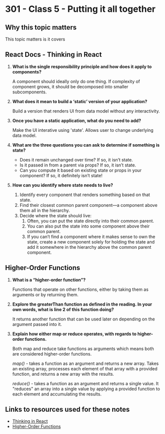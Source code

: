 # 301 - Class 5 - Putting it all together

## Why this topic matters  

  This topic matters is it covers

## React Docs - Thinking in React

1. **What is the single responsibility principle and how does it apply to components?**

    A component should ideally only do one thing.  If complexity of component grows, it should be decomposed into smaller subcomponents.  

2. **What does it mean to build a ‘static’ version of your application?**

    Build a version that renders UI from data model without any interactivity.  

3. **Once you have a static application, what do you need to add?**  

    Make the UI interative using 'state'. Allows user to change underlying data model.

4. **What are the three questions you can ask to determine if something is state?**

    * Does it remain unchanged over time? If so, it isn’t state.
    * Is it passed in from a parent via props? If so, it isn’t state.
    * Can you compute it based on existing state or props in your component? If so, it definitely isn’t state!

5. **How can you identify where state needs to live?**

    1. Identify every component that renders something based on that state.
    2. Find their closest common parent component—a component above them all in the hierarchy.
    3. Decide where the state should live:
        1. Often, you can put the state directly into their common parent.
        2. You can also put the state into some component above their common parent.
        3. If you can’t find a component where it makes sense to own the state, create a new component solely for holding the state and add it somewhere in the hierarchy above the common parent component.

## Higher-Order Functions

1. **What is a “higher-order function”?**

    Functions that operate on other functions, either by taking them as arguments or by returning them.

2. **Explore the greaterThan function as defined in the reading. In your own words, what is line 2 of this function doing?**

    It returns another function that can be used later on depending on the argument passed into it.

3. **Explain how either map or reduce operates, with regards to higher-order functions.**

    Both map and reduce take functions as arguments which means both are considered higher-order functions.  

    _map()_ - takes a function as an argument and returns a new array. Takes an existing array, processes each element of that array with a provided function, and returns a new array with the results.  

    _reduce()_ - takes a function as an argument and returns a single value. It "reduces" an array into a single value by applying a provided function to each element and accumulating the results.

## Links to resources used for these notes

* [Thinking in React](https://react.dev/learn/thinking-in-react)
* [Higher-Order Functions](https://eloquentjavascript.net/05_higher_order.html#h_xxCc98lOBK)

